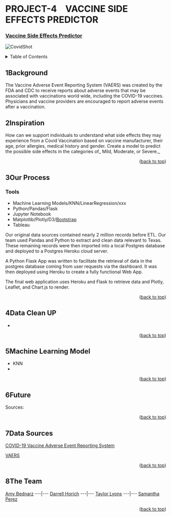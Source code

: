 
<div id="top"></div>

# PROJECT-4&nbsp; &nbsp;    VACCINE SIDE EFFECTS PREDICTOR


<!-- <div align="center"> -->

### [Vaccine Side Effects Predictor](https://dashboard.heroku.com/apps/utsaproject-4)


![CovidShot](https://www.coe.int/documents/10518249/88399762/Covid-Vaccine/23edacee-ac47-953e-7c8d-012ec176c157?t=1611227091000)


<!-- TABLE OF CONTENTS -->
<details>
  <summary>Table of Contents</summary>
  <ol>
    <li><a href="#1Background ">About The Project</a></li>
    <li><a href="#2Inspiration ">Inspiration</a></li>
    <li><a href="#3Process">Our Process</a></li>
      <ul>
         <li><a href="#Tools">Tools</a></li>
      </ul>
    <li><a href="#6Tools">Tools</a></li>
    <li><a href="#7Data-Sources">Data Sources</a></li>
    <li><a href="#8The Team">Team</a></li>
  </ol>
</details>

## 1Background 

The Vaccine Adverse Event Reporting System (VAERS) was created by the FDA and CDC to receive reports about adverse events that may be associated with 
vaccinations world wide, including the COVID-19 vaccines. Physicians and vaccine providers are encouraged to report adverse events after a vaccination.

## 2Inspiration 

How can we support individuals to understand what side effects they may experience from a Covid Vaccination based on vaccine manufacturer, their age, prior 
allergies, medical history and gender.  Create a model to predict the possible side effects in the categories of_ Mild, Moderate, or Severe._ 

<p align="right">(<a href="#top">back to top</a>)</p>


## 3Our Process

### Tools
- Machine Learning Models/KNN/LinearRegression/xxx
- Python/Pandas/Flask
- Jupyter Notebook
- Matplotlib/Plotly/D3/[Bootstrap](https://getbootstrap.com)
- Tableau

Our original data sources contained nearly 2 million records before ETL. Our team used Pandas and Python to extract and clean data relevant to Texas. These remaining records were then imported into a local Postgres database and deployed to a Postgres Heroku cloud server. 

A Python Flask App was written to facilitate the retrieval of data in the postgres database coming from user requests via the dashboard. It was then deployed using Heroku to create a fully functional Web App.  

The final web application uses Heroku and Flask to retrieve data and Plotly, Leaflet, and Chart.js to render.

<p align="right">(<a href="#top">back to top</a>)</p>

## 4Data Clean UP 

*
<p align="right">(<a href="#top">back to top</a>)</p>

## 5Machine Learning Model
 
 * KNN
 * 
<p align="right">(<a href="#top">back to top</a>)</p>

## 6Future  

Sources: 
<p align="right">(<a href="#top">back to top</a>)</p>








## 7Data Sources
 
[COVID-19 Vaccine Adverse Event Reporting System](https://www.kaggle.com/ayushggarg/covid19-vaccine-adverse-reactions?select=2021VAERSSYMPTOMS.csv) 
<br>

[VAERS](https://vaers.hhs.gov/)

<p align="right">(<a href="#top">back to top</a>)</p>
  
## 8The Team
[Amy Bednarz](https://github.com/abednarz210) ---|--- [Darrell Horich](https://github.com/D11eleven) ---|--- [Taylor Lyons](https://github.com/taylorsyde) ---|--- [Samantha Perez](https://github.com/Sjenn257)
  
<p align="right">(<a href="#top">back to top</a>)</p>


